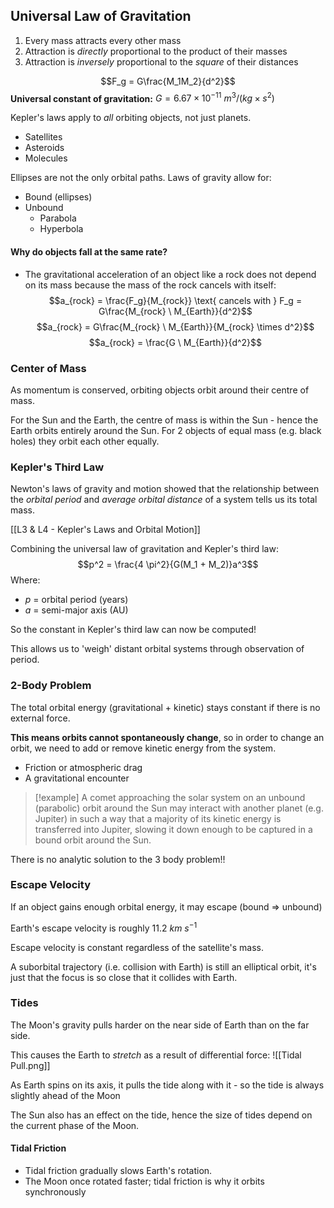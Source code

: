 
## Universal Law of Gravitation
1. Every mass attracts every other mass
2. Attraction is *directly* proportional to the product of their masses
3. Attraction is *inversely* proportional to the *square* of their distances

$$F_g = G\frac{M_1M_2}{d^2}$$
**Universal constant of gravitation:** $G = 6.67\times10^{-11} \ m^3/(kg\times s^2)$


Kepler's laws apply to *all* orbiting objects, not just planets.
- Satellites
- Asteroids
- Molecules

Ellipses are not the only orbital paths. Laws of gravity allow for:
- Bound (ellipses)
- Unbound
	- Parabola
	- Hyperbola

#### Why do objects fall at the same rate?
- The gravitational acceleration of an object like a rock does not depend on its mass because the mass of the rock cancels with itself:
$$a_{rock} = \frac{F_g}{M_{rock}} \text{ cancels with } F_g = G\frac{M_{rock} \ M_{Earth}}{d^2}$$
$$a_{rock} = G\frac{M_{rock} \ M_{Earth}}{M_{rock} \times d^2}$$
$$a_{rock} = \frac{G \ M_{Earth}}{d^2}$$

### Center of Mass
As momentum is conserved, orbiting objects orbit around their centre of mass.

For the Sun and the Earth, the centre of mass is within the Sun - hence the Earth orbits entirely around the Sun.
For 2 objects of equal mass (e.g. black holes) they orbit each other equally.


### Kepler's Third Law
Newton's laws of gravity and motion showed that the relationship between the *orbital period* and *average orbital distance* of a system tells us its total mass.

[[L3 & L4 - Kepler's Laws and Orbital Motion]]

Combining the universal law of gravitation and Kepler's third law:
$$p^2 = \frac{4 \pi^2}{G(M_1 + M_2)}a^3$$
Where:
- $p$ = orbital period (years)
- $a$ = semi-major axis (AU)

So the constant in Kepler's third law can now be computed!

This allows us to 'weigh' distant orbital systems through observation of period.


### 2-Body Problem
The total orbital energy (gravitational + kinetic) stays constant if there is no external force.

**This means orbits cannot spontaneously change**, so in order to change an orbit, we need to add or remove kinetic energy from the system.
- Friction or atmospheric drag
- A gravitational encounter

>[!example]
>A comet approaching the solar system on an unbound (parabolic) orbit around the Sun may interact with another planet (e.g. Jupiter) in such a way that a majority of its kinetic energy is transferred into Jupiter, slowing it down enough to be captured in a bound orbit around the Sun.

There is no analytic solution to the 3 body problem!!

### Escape Velocity
If an object gains enough orbital energy, it may escape (bound => unbound)

Earth's escape velocity is roughly $11.2 \ km \ s^{-1}$

Escape velocity is constant regardless of the satellite's mass.

A suborbital trajectory (i.e. collision with Earth) is still an elliptical orbit, it's just that the focus is so close that it collides with Earth.


### Tides
The Moon's gravity pulls harder on the near side of Earth than on the far side.

This causes the Earth to *stretch* as a result of differential force:
![[Tidal Pull.png]]

As Earth spins on its axis, it pulls the tide along with it - so the tide is always slightly ahead of the Moon

The Sun also has an effect on the tide, hence the size of tides depend on the current phase of the Moon.

#### Tidal Friction
- Tidal friction gradually slows Earth's rotation.
- The Moon once rotated faster; tidal friction is why it orbits synchronously




